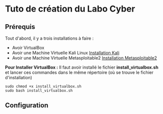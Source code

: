 # Tuto de création du Labo Cyber


## Prérequis
Tout d'abord, il y a trois installations à faire :
- Avoir VirtualBox
- Avoir une Machine Virtuelle Kali Linux [Installation Kali](https://cdimage.kali.org/kali-2025.1c/kali-linux-2025.1c-virtualbox-amd64.7z)
- Avoir une Machine Virtuelle Metasploitable2 [Installation Metasploitable2](https://sourceforge.net/projects/metasploitable2/)

**Pour Installer VirtualBox :**
Il faut avoir installé le fichier **install_virtualbox.sh** et lancer ces commandes dans le même répertoire (où se trouve le fichier d'installation)

```
sudo chmod +x install_virtualbox.sh
sudo bash install_virtualbox.sh 
```


## Configuration

